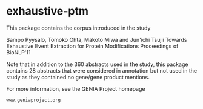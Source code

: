 # exhaustive-ptm
This package contains the corpus introduced in the study

  Sampo Pyysalo, Tomoko Ohta, Makoto Miwa and Jun'ichi Tsujii
  Towards Exhaustive Event Extraction for Protein Modifications
  Proceedings of BioNLP'11

Note that in addition to the 360 abstracts used in the study, this
package contains 28 abstracts that were considered in annotation but
not used in the study as they contained no gene/gene product mentions.

For more information, see the GENIA Project homepage

    www.geniaproject.org

